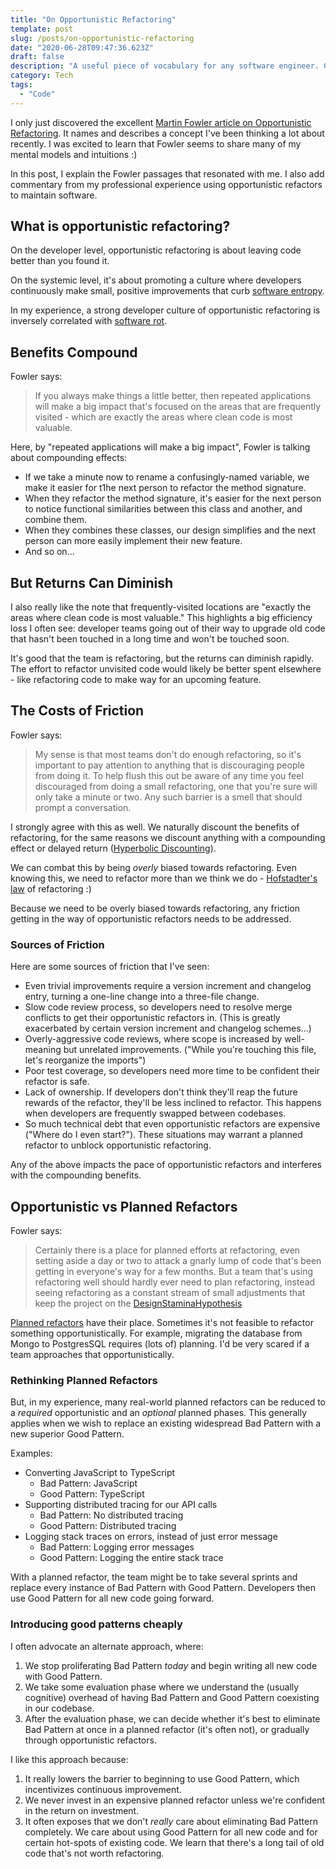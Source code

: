 ```yaml
---
title: "On Opportunistic Refactoring"
template: post
slug: /posts/on-opportunistic-refactoring
date: "2020-06-28T09:47:36.623Z"
draft: false
description: "A useful piece of vocabulary for any software engineer. Commentary on the value of continuous and easy software refactors."
category: Tech
tags:
  - "Code"
---
```


I only just discovered the excellent [Martin Fowler article on Opportunistic Refactoring](https://martinfowler.com/bliki/OpportunisticRefactoring.html). It names and describes a concept I've been thinking a lot about recently. I was excited to learn that Fowler seems to share many of my mental models and intuitions :)

In this post, I explain the Fowler passages that resonated with me. I also add commentary from my professional experience using opportunistic refactors to maintain software.

## What is opportunistic refactoring?

On the developer level, opportunistic refactoring is about leaving code better than you found it.

On the systemic level, it's about promoting a culture where developers continuously make small, positive improvements that curb [software entropy](https://en.wikipedia.org/wiki/Software_entropy).

In my experience, a strong developer culture of opportunistic refactoring is inversely correlated with [software rot](https://en.wikipedia.org/wiki/Software_rot).

## Benefits Compound

Fowler says:

> If you always make things a little better, then repeated applications will make a big impact that's focused on the areas that are frequently visited - which are exactly the areas where clean code is most valuable.

Here, by "repeated applications will make a big impact", Fowler is talking about compounding effects:

- If we take a minute now to rename a confusingly-named variable, we make it easier for t1he next person to refactor the method signature.
- When they refactor the method signature, it's easier for the next person to notice functional similarities between this class and another, and combine them.
- When they combines these classes, our design simplifies and the next person can more easily implement their new feature.
- And so on...

## But Returns Can Diminish

I also really like the note that frequently-visited locations are "exactly the areas where clean code is most valuable." This highlights a big efficiency loss I often see: developer teams going out of their way to upgrade old code that hasn't been touched in a long time and won't be touched soon.

It's good that the team is refactoring, but the returns can diminish rapidly. The effort to refactor unvisited code would likely be better spent elsewhere - like refactoring code to make way for an upcoming feature.

## The Costs of Friction

Fowler says:

> My sense is that most teams don't do enough refactoring, so it's important to pay attention to anything that is discouraging people from doing it. To help flush this out be aware of any time you feel discouraged from doing a small refactoring, one that you're sure will only take a minute or two. Any such barrier is a smell that should prompt a conversation.

I strongly agree with this as well. We naturally discount the benefits of refactoring, for the same reasons we discount anything with a compounding effect or delayed return ([Hyperbolic Discounting](https://en.wikipedia.org/wiki/Hyperbolic_discounting)).

We can combat this by being _overly_ biased towards refactoring. Even knowing this, we need to refactor more than we think we do - [Hofstadter's law](https://en.wikipedia.org/wiki/Hofstadter%27s_law) of refactoring :)

Because we need to be overly biased towards refactoring, any friction getting in the way of opportunistic refactors needs to be addressed.

### Sources of Friction

Here are some sources of friction that I've seen:

- Even trivial improvements require a version increment and changelog entry, turning a one-line change into a three-file change.
- Slow code review process, so developers need to resolve merge conflicts to get their opportunistic refactors in. (This is greatly exacerbated by certain version increment and changelog schemes...)
- Overly-aggressive code reviews, where scope is increased by well-meaning but unrelated improvements. ("While you're touching this file, let's reorganize the imports")
- Poor test coverage, so developers need more time to be confident their refactor is safe.
- Lack of ownership. If developers don't think they'll reap the future rewards of the refactor, they'll be less inclined to refactor. This happens when developers are frequently swapped between codebases.
- So much technical debt that even opportunistic refactors are expensive ("Where do I even start?"). These situations may warrant a planned refactor to unblock opportunistic refactoring.

Any of the above impacts the pace of opportunistic refactors and interferes with the compounding benefits.

## Opportunistic vs Planned Refactors

Fowler says:

> Certainly there is a place for planned efforts at refactoring, even setting aside a day or two to attack a gnarly lump of code that's been getting in everyone's way for a few months. But a team that's using refactoring well should hardly ever need to plan refactoring, instead seeing refactoring as a constant stream of small adjustments that keep the project on the [DesignStaminaHypothesis](https://martinfowler.com/bliki/DesignStaminaHypothesis.html)

[Planned refactors](https://martinfowler.com/articles/workflowsOfRefactoring/#planned) have their place. Sometimes it's not feasible to refactor something opportunistically. For example, migrating the database from Mongo to PostgresSQL requires (lots of) planning. I'd be very scared if a team approaches that opportunistically.

### Rethinking Planned Refactors

But, in my experience, many real-world planned refactors can be reduced to a _required_ opportunistic and an _optional_ planned phases. This generally applies when we wish to replace an existing widespread Bad Pattern with a new superior Good Pattern.

Examples:

- Converting JavaScript to TypeScript
  - Bad Pattern: JavaScript
  - Good Pattern: TypeScript
- Supporting distributed tracing for our API calls
  - Bad Pattern: No distributed tracing
  - Good Pattern: Distributed tracing
- Logging stack traces on errors, instead of just error message
  - Bad Pattern: Logging error messages
  - Good Pattern: Logging the entire stack trace

With a planned refactor, the team might be to take several sprints and replace every instance of Bad Pattern with Good Pattern. Developers then use Good Pattern for all new code going forward.

### Introducing good patterns cheaply

I often advocate an alternate approach, where:

1. We stop proliferating Bad Pattern _today_ and begin writing all new code with Good Pattern.
2. We take some evaluation phase where we understand the (usually cognitive) overhead of having Bad Pattern and Good Pattern coexisting in our codebase.
3. After the evaluation phase, we can decide whether it's best to eliminate Bad Pattern at once in a planned refactor (it's often not), or gradually through opportunistic refactors.

I like this approach because:

1. It really lowers the barrier to beginning to use Good Pattern, which incentivizes continuous improvement.
2. We never invest in an expensive planned refactor unless we're confident in the return on investment.
3. It often exposes that we don't _really_ care about eliminating Bad Pattern completely. We care about using Good Pattern for all new code and for certain hot-spots of existing code. We learn that there's a long tail of old code that's not worth refactoring.
